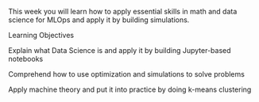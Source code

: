 This week you will learn how to apply essential skills in math and data science for MLOps and apply it by building simulations.

Learning Objectives

Explain what Data Science is and apply it by building Jupyter-based notebooks

Comprehend how to use optimization and simulations to solve problems

Apply machine theory and put it into practice by doing k-means clustering
